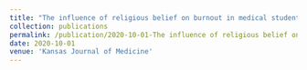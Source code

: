 ```yaml
---
title: "The influence of religious belief on burnout in medical students (Under Review)"
collection: publications
permalink: /publication/2020-10-01-The influence of religious belief on burnout in medical students
date: 2020-10-01
venue: 'Kansas Journal of Medicine'
---
```


